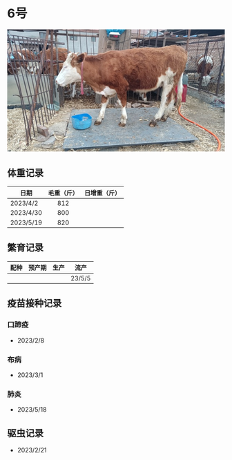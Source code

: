# 6号
![6号](/images/simmental/fourth/6.jpeg)


## 体重记录
| 日期           |    毛重（斤）  |日增重（斤）|
| ------------- | :-----------: | :-----------: |
| 2023/4/2     |      812      ||
| 2023/4/30     |      800      ||
| 2023/5/19     |      820      ||
## 繁育记录
|配种|预产期|生产|流产|
|:------:|:------:|:------:|:------:|
||||23/5/5|

## 疫苗接种记录
### 口蹄疫
- 2023/2/8
### 布病
- 2023/3/1
### 肺炎
- 2023/5/18

## 驱虫记录
- 2023/2/21
